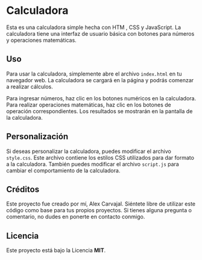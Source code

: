 # Calculadora

Esta es una calculadora simple hecha con HTM , CSS y JavaScript. La calculadora tiene una interfaz de usuario básica con botones para números y operaciones matemáticas.

## Uso

Para usar la calculadora, simplemente abre el archivo  `index.html`  en tu navegador web. La calculadora se cargará en la página y podrás comenzar a realizar cálculos.

Para ingresar números, haz clic en los botones numéricos en la calculadora. Para realizar operaciones matemáticas, haz clic en los botones de operación correspondientes. Los resultados se mostrarán en la pantalla de la calculadora.

## Personalización

Si deseas personalizar la calculadora, puedes modificar el archivo `style.css`. Este archivo contiene los estilos CSS utilizados para dar formato a la calculadora. También puedes modificar el archivo `script.js` para cambiar el comportamiento de la calculadora.

## Créditos

Este proyecto fue creado por mí, Alex Carvajal. Siéntete libre de utilizar este código como base para tus propios proyectos. Si tienes alguna pregunta o comentario, no dudes en ponerte en contacto conmigo.

## Licencia

Este proyecto está bajo la Licencia **MIT**.

